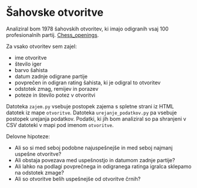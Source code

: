 
Šahovske otvoritve
=======================

Analiziral bom  1978 šahovskih otvoritev, ki imajo odigranih vsaj 100 profesionalnih partij.
[Chess_openings](https://old.chesstempo.com/chess-openings.html).

Za vsako otvoritev sem zajel:
* ime otvoritve
* število iger
* barvo šahista
* datum zadnje odigrane partije
* povprečen in odigran rating šahista, ki je odigral to otvoritev
* odstotek zmag, remijev in porazev
* poteze in število potez v otvoritvi

Datoteka `zajem.py` vsebuje postopek zajema s spletne strani iz HTML datotek iz mape `otvoritve`. Datoteka `urejanje_podatkov.py` pa vsebuje postopek urejanja podatkov. Podatki, ki jih bom analiziral so pa shranjeni v CSV datoteki v mapi pod imenom `otvoritve`.
 
Delovne hipoteze:
* Ali so si med seboj podobne najuspešnejše in med seboj najmanj uspešne otvoritve?
* Ali obstaja povezava med uspešnostjo in datumom zadnje partije?
* Ali lahko na podlagi povprečnega in odigranega ratinga igralca sklepamo na odstotek zmage?
* Ali so otvoritve belih uspešnejše od otvoritve črnih?
